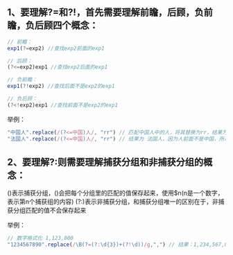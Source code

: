1、要理解?=和?!，首先需要理解前瞻，后顾，负前瞻，负后顾四个概念：
---
```javascript
// 前瞻：
exp1(?=exp2) //查找exp2前面的exp1
```
```javascript
// 后顾：
(?<=exp2)exp1 //查找exp2后面的exp1
```
```javascript
// 负前瞻：
exp1(?!exp2) //查找后面不是exp2的exp1
```
```javascript
// 负后顾：
(?<!exp2)exp1 //查找前面不是exp2的exp1
```

举例：
```javascript
"中国人".replace(/(?<=中国)人/, "rr") // 匹配中国人中的人，将其替换为rr，结果为 中国rr
"法国人".replace(/(?<=中国)人/, "rr") // 结果为 法国人，因为人前面不是中国，所以无法匹配到
```

2、要理解?:则需要理解捕获分组和非捕获分组的概念：
---
()表示捕获分组，()会把每个分组里的匹配的值保存起来，使用$n(n是一个数字，表示第n个捕获组的内容)
(?:)表示非捕获分组，和捕获分组唯一的区别在于，非捕获分组匹配的值不会保存起来

举例：
```javascript
// 数字格式化 1,123,000
"1234567890".replace(/\B(?=(?:\d{3})+(?!\d))/g,",") // 结果：1,234,567,890，匹配的是后面是3*n个数字的非单词边界(\B)
```
